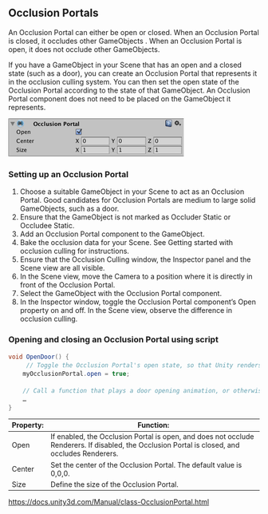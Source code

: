 ## Occlusion Portals
An Occlusion Portal can either be open or closed. When an Occlusion Portal is closed, it occludes other GameObjects
. When an Occlusion Portal is open, it does not occlude other GameObjects.

If you have a GameObject in your Scene
 that has an open and a closed state (such as a door), you can create an Occlusion Portal that represents it in the occlusion culling
 system. You can then set the open state of the Occlusion Portal according to the state of that GameObject. An Occlusion Portal component does not need to be placed on the GameObject it represents.

![](./OcclusionPortal.png)

### Setting up an Occlusion Portal
1. Choose a suitable GameObject in your Scene to act as an Occlusion Portal. Good candidates for Occlusion Portals are medium to large solid GameObjects, such as a door.
2. Ensure that the GameObject is not marked as Occluder Static or Occludee Static.
3. Add an Occlusion Portal component to the GameObject.
4. Bake the occlusion data for your Scene. See Getting started with occlusion culling for instructions.
5. Ensure that the Occlusion Culling window, the Inspector panel and the Scene view are all visible.
6. In the Scene view, move the Camera to a position where it is directly in front of the Occlusion Portal.
7. Select the GameObject with the Occlusion Portal component.
8. In the Inspector window, toggle the Occlusion Portal component’s Open property on and off. In the Scene view, observe the difference in occlusion culling.

### Opening and closing an Occlusion Portal using script
```cs
void OpenDoor() {
     // Toggle the Occlusion Portal's open state, so that Unity renders the GameObjects behind it
    myOcclusionPortal.open = true;
    
    // Call a function that plays a door opening animation, or otherwise hides the GameObject
    …
}
```
| Property: | Function: |
| --- | --- |
| Open | If enabled, the Occlusion Portal is open, and does not occlude Renderers. If disabled, the Occlusion Portal is closed, and occludes Renderers. |
| Center | Set the center of the Occlusion Portal. The default value is 0,0,0. |
| Size | Define the size of the Occlusion Portal. |


https://docs.unity3d.com/Manual/class-OcclusionPortal.html
